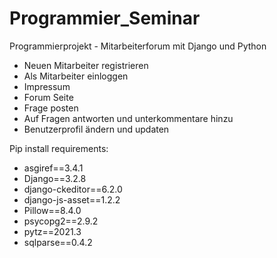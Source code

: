 # Programmier_Seminar

Programmierprojekt - Mitarbeiterforum mit Django und Python

* Neuen Mitarbeiter registrieren 
* Als Mitarbeiter einloggen
* Impressum
* Forum Seite
* Frage posten
* Auf Fragen antworten und unterkommentare hinzu
* Benutzerprofil ändern und updaten

Pip install requirements:
* asgiref==3.4.1
* Django==3.2.8
* django-ckeditor==6.2.0
* django-js-asset==1.2.2
* Pillow==8.4.0
* psycopg2==2.9.2
* pytz==2021.3
* sqlparse==0.4.2